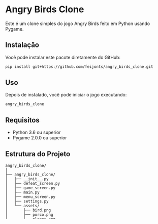 
# Angry Birds Clone

Este é um clone simples do jogo Angry Birds feito em Python usando Pygame.

## Instalação

Você pode instalar este pacote diretamente do GitHub:

```sh
pip install git+https://github.com/feijonts/angry_birds_clone.git
```

## Uso

Depois de instalado, você pode iniciar o jogo executando:

```sh
angry_birds_clone
```

## Requisitos

- Python 3.6 ou superior
- Pygame 2.0.0 ou superior

## Estrutura do Projeto

```
angry_birds_clone/
│
├── angry_birds_clone/
│   ├── __init__.py
│   ├── defeat_screen.py
│   ├── game_screen.py
│   ├── main.py
│   ├── menu_screen.py
│   ├── settings.py
│   └── assets/
│       ├── bird.png
│       ├── porco.png
│       ├── planet.png
│       └── heart.png
│
├── setup.py
├── README.md
└── MANIFEST.in
```

## Descrição

Este projeto é uma implementação simples do famoso jogo Angry Birds usando Python e Pygame. O jogador controla um pássaro que deve ser lançado em direção aos porcos, tentando destruí-los todos. O jogo inclui física básica, elementos interativos e uma tela de derrota que permite reiniciar o jogo.

## Funcionalidades

- Lançamento do pássaro com física simulada
- Planetas com gravidade que afetam a trajetória do pássaro
- Porcos que podem ser destruídos ao serem atingidos
- Limite de tentativas baseado na quantidade de porcos
- Sistema de vidas representado por corações na tela
- Tela de derrota com opção de reiniciar o jogo

## Contribuindo

Se você quiser contribuir com este projeto, sinta-se à vontade para fazer um fork do repositório e enviar um pull request.

## Contato

- **Autor**: João Whitaker Citino & Matheus Porto
- **Email**: joaocitino10@gmail.com
- **GitHub**: [feijonts](https://github.com/feijonts)

